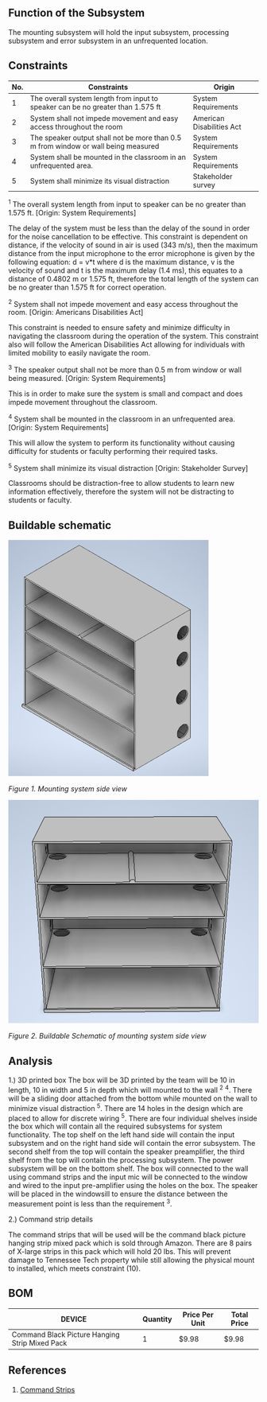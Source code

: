 
## Function of the Subsystem

The mounting subsystem will hold the input subsystem, processing subsystem and error subsystem in an unfrequented location.

## Constraints
| No. | Constraints                                                           | Origin            |
| --- | --------------------------------------------------------------------- | ----------------- |
| 1  |  The overall system length from input to speaker can be no greater than 1.575 ft  | System Requirements |
| 2  |  System shall not impede movement and easy access throughout the room  | American Disabilities Act |
| 3  |  The speaker output shall not be more than 0.5 m from window or wall being measured | System Requirements |
| 4  |  System shall be mounted in the classroom in an unfrequented area.| System Requirements |
| 5  |  System shall minimize its visual distraction | Stakeholder survey |




<sup>1</sup>	The overall system length from input to speaker can be no greater than 1.575 ft. [Origin: System Requirements]

The delay of the system must be less than the delay of the sound in order for the noise cancellation to be effective. This constraint is dependent on distance, if the velocity of sound in air is used (343 m/s), then the maximum distance from the input microphone to the error microphone is given by the following equation: d = v*t where d is the maximum distance, v is the velocity of sound and t is the maximum delay (1.4 ms), this equates to a distance of 0.4802 m or 1.575 ft, therefore the total length of the system can be no greater than 1.575 ft for correct operation.

<sup>2</sup> System shall not impede movement and easy access throughout the room. [Origin: Americans Disabilities Act]

This constraint is needed to ensure safety and minimize difficulty in navigating the classroom during the operation of the system. This constraint also will follow the American Disabilities Act allowing for individuals with limited mobility to easily navigate the room.


<sup>3</sup> The speaker output shall not be more than 0.5 m from window or wall being measured. [Origin: System Requirements]

This is in order to make sure the system is small and compact and does impede movement throughout the classroom.

<sup>4</sup> System shall be mounted in the classroom in an unfrequented area. [Origin: System Requirements]

This will allow the system to perform its functionality without causing difficulty for students or faculty performing
their required tasks.

<sup>5</sup> System shall minimize its visual distraction [Origin: Stakeholder Survey]

Classrooms should be distraction-free to allow students to learn new information effectively, therefore the system will not be distracting to students or faculty.






## Buildable schematic 
<img src="/Documentation/Images/Mounting/sideview_mounting.png" width= "80%" height = "80%" alt=" Buildable Schematic of mounting system top-down view">

*Figure 1.  Mounting system side view*


<img src="/Documentation/Images/Mounting/front_view_mounting.png" width = "100%" height = "100%" alt=" Buildable Schematic of mounting system front view">

*Figure 2. Buildable Schematic of mounting system side view*

## Analysis

1.) 3D printed box
The box  will be 3D printed by the team will be 10 in length, 10 in width and 5 in depth which will mounted to the wall <sup>2</sup> <sup>4</sup>. There will be a sliding door attached from the bottom while mounted on the wall to minimize visual distraction <sup>5</sup>. There are 14 holes in the design which are placed to allow for discrete wiring <sup>5</sup>. 
There are four individual shelves inside the box which will contain all the required subsystems for system functionality. The top shelf on the left hand side will contain the input subsystem and on the right hand side will contain the error subsystem. The second shelf from the top will contain the speaker preamplifier, the third shelf from the top will contain the processing subsystem. The power subsystem will be on the bottom shelf. The box will connected to the wall using command strips and the input mic will be connected to the window and wired to the input pre-amplifier using the holes on the box. The speaker will be placed in the windowsill to ensure the distance between the measurement point is less than the requirement <sup>3</sup>.

2.) Command strip details

The command strips that will be used will be the command black picture hanging strip mixed pack which is sold through Amazon. There are 8 pairs of X-large strips in this pack which will hold 20 lbs. This will prevent damage to Tennessee Tech property while still allowing the physical mount to installed, which meets constraint (10). 



## BOM

| DEVICE                                           | Quantity | Price Per Unit | Total Price |
| -------------------------------------------------| -------- | ---------------| ----------- |    
| Command Black Picture Hanging Strip Mixed Pack   | 1        | $9.98          | $9.98       |


## References
1. [Command Strips]

[Command Strips]: https://www.amazon.com/dp/B09XJDQCG6/ref=redir_mobile_desktop?_encoding=UTF8&aaxitk=5bb9cc62e41d7067569bfbdbb3611e78&content-id=amzn1.sym.cd95889f-432f-43a7-8ec8-833616493f4a%3Aamzn1.sym.cd95889f-432f-43a7-8ec8-833616493f4a&hsa_cr_id=0&pd_rd_plhdr=t&pd_rd_r=3a3d188f-0701-494f-b07f-4e7c62285293&pd_rd_w=039JW&pd_rd_wg=H5pvQ&qid=1693773858&ref_=sbx_be_s_sparkle_mcd_asin_1_img&sr=1-2-9e67e56a-6f64-441f-a281-df67fc737124&th=1
